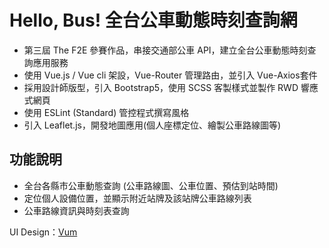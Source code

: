# Hello, Bus! 全台公車動態時刻查詢網

- 第三屆 The F2E 參賽作品，串接交通部公車 API，建立全台公車動態時刻查詢應用服務
- 使用 Vue.js / Vue cli 架設，Vue-Router 管理路由，並引入 Vue-Axios套件
- 採用設計師版型，引入 Bootstrap5，使用 SCSS 客製樣式並製作 RWD 響應式網頁
- 使用 ESLint (Standard) 管控程式撰寫風格
- 引入 Leaflet.js，開發地圖應用(個人座標定位、繪製公車路線圖等)

## 功能說明
- 全台各縣市公車動態查詢 (公車路線圖、公車位置、預估到站時間)
- 定位個人設備位置，並顯示附近站牌及該站牌公車路線列表
- 公車路線資訊與時刻表查詢


UI Design：[Vum](https://2021.thef2e.com/users/6296432819610583154)
